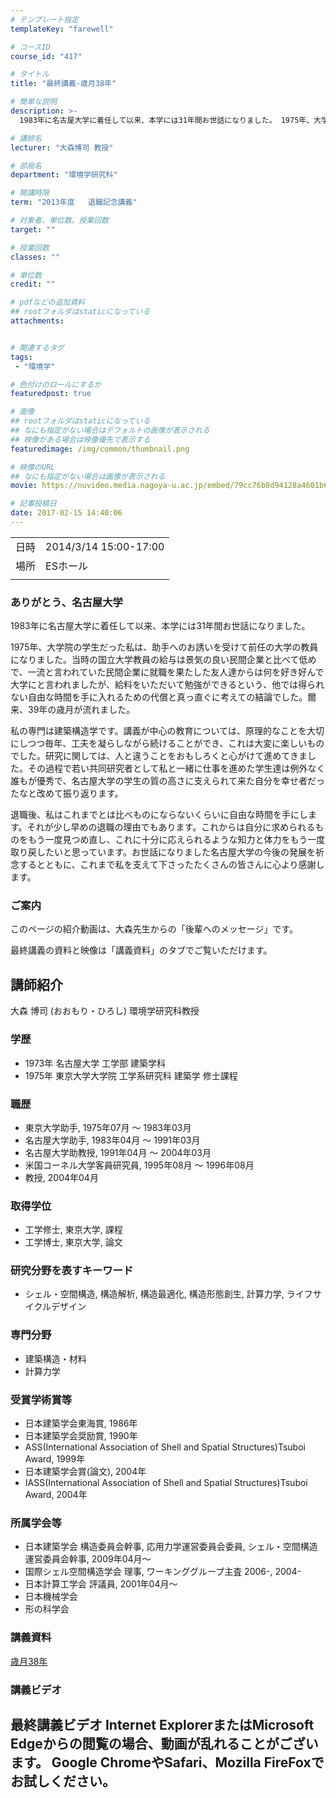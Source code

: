 ```yaml
---
# テンプレート指定
templateKey: "farewell"

# コースID
course_id: "417"

# タイトル
title: "最終講義-歳月38年"

# 簡単な説明
description: >-
  1983年に名古屋大学に着任して以来、本学には31年間お世話になりました。 1975年、大学院の学生だった私は、助手へのお誘いを受けて前任の大学の教員になりました。当時の国立大学教員の給与は景気の良い民間企業と比べて低めで、一流と言われていた民間企業に就職を果たした友人達からは何を好き好んで大学にと言われましたが、給料をいただいて勉強ができるという、他では得られない自由な時間を手に入れるた ...

# 講師名
lecturer: "大森博司 教授"

# 部局名
department: "環境学研究科"

# 開講時限
term: "2013年度	退職記念講義"

# 対象者、単位数、授業回数
target: ""

# 授業回数
classes: ""

# 単位数
credit: ""

# pdfなどの追加資料
## rootフォルダはstaticになっている
attachments:


# 関連するタグ
tags:
 - "環境学"

# 色付けのロールにするか
featuredpost: true

# 画像
## rootフォルダはstaticになっている
## なにも指定がない場合はデフォルトの画像が表示される
## 映像がある場合は映像優先で表示する
featuredimage: /img/common/thumbnail.png

# 映像のURL
## なにも指定がない場合は画像が表示される
movie: https://nuvideo.media.nagoya-u.ac.jp/embed/79cc76b8d94128a4601b65cb36ed6e62f965c9ec

# 記事投稿日
date: 2017-02-15 14:40:06
---
```


|   |   |
|---|---|
| 日時 | 2014/3/14  15:00-17:00 |
| 場所 | ESホール |
|   |   |


### ありがとう、名古屋大学

1983年に名古屋大学に着任して以来、本学には31年間お世話になりました。

1975年、大学院の学生だった私は、助手へのお誘いを受けて前任の大学の教員になりました。当時の国立大学教員の給与は景気の良い民間企業と比べて低めで、一流と言われていた民間企業に就職を果たした友人達からは何を好き好んで大学にと言われましたが、給料をいただいて勉強ができるという、他では得られない自由な時間を手に入れるための代償と真っ直ぐに考えての結論でした。爾来、39年の歳月が流れました。

私の専門は建築構造学です。講義が中心の教育については、原理的なことを大切にしつつ毎年、工夫を凝らしながら続けることができ、これは大変に楽しいものでした。研究に関しては、人と違うことをおもしろくと心がけて進めてきました。その過程で若い共同研究者として私と一緒に仕事を進めた学生達は例外なく誰もが優秀で、名古屋大学の学生の質の高さに支えられて来た自分を幸せ者だったなと改めて振り返ります。

退職後、私はこれまでとは比べものにならないくらいに自由な時間を手にします。それが少し早めの退職の理由でもあります。これからは自分に求められるものをもう一度見つめ直し、これに十分に応えられるような知力と体力をもう一度取り戻したいと思っています。お世話になりました名古屋大学の今後の発展を祈念するとともに、これまで私を支えて下さったたくさんの皆さんに心より感謝します。

### ご案内

このページの紹介動画は、大森先生からの「後輩へのメッセージ」です。

最終講義の資料と映像は「講義資料」のタブでご覧いただけます。


## 講師紹介

大森 博司 (おおもり・ひろし) 環境学研究科教授

### 学歴

* 1973年 名古屋大学 工学部 建築学科
* 1975年 東京大学大学院 工学系研究科 建築学 修士課程

### 職歴

* 東京大学助手, 1975年07月 〜 1983年03月
* 名古屋大学助手, 1983年04月 〜 1991年03月
* 名古屋大学助教授, 1991年04月 〜 2004年03月
* 米国コーネル大学客員研究員, 1995年08月 〜 1996年08月
* 教授, 2004年04月

### 取得学位

* 工学修士, 東京大学, 課程
* 工学博士, 東京大学, 論文

### 研究分野を表すキーワード

* シェル・空間構造, 構造解析, 構造最適化, 構造形態創生, 計算力学, ライフサイクルデザイン

### 専門分野

* 建築構造・材料
* 計算力学

### 受賞学術賞等

* 日本建築学会東海賞, 1986年
* 日本建築学会奨励賞, 1990年
* ASS(International Association of Shell and Spatial Structures)Tsuboi Award, 1999年
* 日本建築学会賞(論文), 2004年
* IASS(International Association of Shell and Spatial Structures)Tsuboi Award, 2004年

### 所属学会等

* 日本建築学会 構造委員会幹事, 応用力学運営委員会委員, シェル・空間構造運営委員会幹事, 2009年04月〜
* 国際シェル空間構造学会 理事, ワーキンググループ主査 2006-, 2004-
* 日本計算工学会 評議員, 2001年04月〜
* 日本機械学会
* 形の科学会


### 講義資料

[歳月38年](http://ocw.nagoya-u.jp/files/417/s_Ohmori_material.pdf) 


### 講義ビデオ

最終講義ビデオ
Internet ExplorerまたはMicrosoft Edgeからの閲覧の場合、動画が乱れることがございます。
Google ChromeやSafari、Mozilla FireFoxでお試しください。
-----